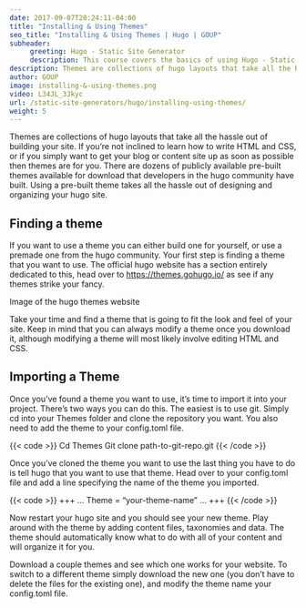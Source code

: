```yaml
---
date: 2017-09-07T20:24:11-04:00
title: "Installing & Using Themes"
seo_title: "Installing & Using Themes | Hugo | GOUP"
subheader:
     greeting: Hugo - Static Site Generator
     description: This course covers the basics of using Hugo - Static Site Generator. Work your way through the articles and we'll teach you everything you need to know to create a professional and scalable website or blog!
description: Themes are collections of hugo layouts that take all the hassle out of building your site. 
author: GOUP
image: installing-&-using-themes.png
video: L34JL_3Jkyc
url: /static-site-generators/hugo/installing-using-themes/
weight: 5
---
```


Themes are collections of hugo layouts that take all the hassle out of building your site. If you’re not inclined to learn how to write HTML and CSS, or if you simply want to get your blog or content site up as soon as possible then themes are for you. There are dozens of publicly available pre-built themes available for download that developers in the hugo community have built. Using a pre-built theme takes all the hassle out of designing and organizing your hugo site.
## Finding a theme
If you want to use a theme you can either build one for yourself, or use a premade one from the hugo community. Your first step is finding a theme that you want to use. The official hugo website has a section entirely dedicated to this, head over to https://themes.gohugo.io/ as see if any themes strike your fancy.

Image of the hugo themes website

Take your time and find a theme that is going to fit the look and feel of your site. Keep in mind that you can always modify a theme once you download it, although modifying a theme will most likely involve editing HTML and CSS.
## Importing a Theme
Once you’ve found a theme you want to use, it’s time to import it into your project. There’s two ways you can do this. The easiest is to use git. Simply cd into your Themes folder and clone the repository you want. You also need to add the theme to your config.toml file.

{{< code >}}
Cd Themes
Git clone path-to-git-repo.git
{{< /code >}}

Once you’ve cloned the theme you want to use the last thing you have to do is tell hugo that you want to use that theme. Head over to your config.toml file and add a line specifying the name of the theme you imported.

{{< code >}}
+++
…
Theme = “your-theme-name”
…
+++
{{< /code >}}

Now restart your hugo site and you should see your new theme. Play around with the theme by adding content files, taxonomies and data. The theme should automatically know what to do with all of your content and will organize it for you.

Download a couple themes and see which one works for your website. To switch to a different theme simply download the new one (you don’t have to delete the files for the existing one), and modify the theme name your config.toml file.

